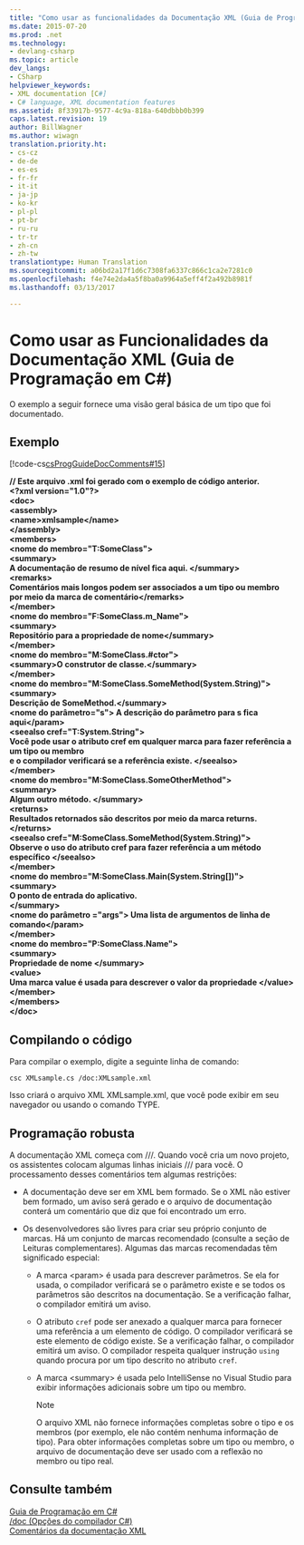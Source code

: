 ```yaml
---
title: "Como usar as funcionalidades da Documentação XML (Guia de Programação em C#) | Microsoft Docs"
ms.date: 2015-07-20
ms.prod: .net
ms.technology:
- devlang-csharp
ms.topic: article
dev_langs:
- CSharp
helpviewer_keywords:
- XML documentation [C#]
- C# language, XML documentation features
ms.assetid: 8f33917b-9577-4c9a-818a-640dbbb0b399
caps.latest.revision: 19
author: BillWagner
ms.author: wiwagn
translation.priority.ht:
- cs-cz
- de-de
- es-es
- fr-fr
- it-it
- ja-jp
- ko-kr
- pl-pl
- pt-br
- ru-ru
- tr-tr
- zh-cn
- zh-tw
translationtype: Human Translation
ms.sourcegitcommit: a06bd2a17f1d6c7308fa6337c866c1ca2e7281c0
ms.openlocfilehash: f4e74e2da4a5f8ba0a9964a5eff4f2a492b8981f
ms.lasthandoff: 03/13/2017

---
```

# <a name="how-to-use-the-xml-documentation-features-c-programming-guide"></a>Como usar as Funcionalidades da Documentação XML (Guia de Programação em C#)
O exemplo a seguir fornece uma visão geral básica de um tipo que foi documentado.  
  
## <a name="example"></a>Exemplo  
 [!code-cs[csProgGuideDocComments#15](../../../csharp/programming-guide/xmldoc/codesnippet/CSharp/how-to-use-the-xml-documentation-features_1.cs)]  
  
 **// Este arquivo .xml foi gerado com o exemplo de código anterior.**  
**\<?xml version="1.0"?>**  
**\<doc>**  
 **\<assembly>**  
 **\<name>xmlsample\</name>**  
 **\</assembly>**  
 **\<members>**  
 **\<nome do membro="T:SomeClass">**  
 **\<summary>**  
 **A documentação de resumo de nível fica aqui. \</summary>**  
 **\<remarks>**  
 **Comentários mais longos podem ser associados a um tipo ou membro**   
 **por meio da marca de comentário\</remarks>**  
 **\</member>**  
 **\<nome do membro="F:SomeClass.m_Name">**  
 **\<summary>**  
 **Repositório para a propriedade de nome\</summary>**  
 **\</member>**  
 **\<nome do membro="M:SomeClass.#ctor">**  
 **\<summary>O construtor de classe.\</summary>**   
 **\</member>**  
 **\<nome do membro="M:SomeClass.SomeMethod(System.String)">**  
 **\<summary>**  
 **Descrição de SomeMethod.\</summary>**  
 **\<nome do parâmetro="s"> A descrição do parâmetro para s fica aqui\</param>**  
 **\<seealso cref="T:System.String">**  
 **Você pode usar o atributo cref em qualquer marca para fazer referência a um tipo ou membro**   
 **e o compilador verificará se a referência existe. \</seealso>**  
 **\</member>**  
 **\<nome do membro="M:SomeClass.SomeOtherMethod">**  
 **\<summary>**  
 **Algum outro método. \</summary>**  
 **\<returns>**  
 **Resultados retornados são descritos por meio da marca returns. \</returns>**  
 **\<seealso cref="M:SomeClass.SomeMethod(System.String)">**  
 **Observe o uso do atributo cref para fazer referência a um método específico \</seealso>**  
 **\</member>**  
 **\<nome do membro="M:SomeClass.Main(System.String[])">**  
 **\<summary>**  
 **O ponto de entrada do aplicativo.**  
 **\</summary>**  
 **\<nome do parâmetro ="args"> Uma lista de argumentos de linha de comando\</param>**  
 **\</member>**  
 **\<nome do membro="P:SomeClass.Name">**  
 **\<summary>**  
 **Propriedade de nome \</summary>**  
 **\<value>**  
 **Uma marca value é usada para descrever o valor da propriedade \</value>**  
 **\</member>**  
 **\</members>**  
**\</doc>**   
## <a name="compiling-the-code"></a>Compilando o código  
 Para compilar o exemplo, digite a seguinte linha de comando:  
  
 `csc XMLsample.cs /doc:XMLsample.xml`  
  
 Isso criará o arquivo XML XMLsample.xml, que você pode exibir em seu navegador ou usando o comando TYPE.  
  
## <a name="robust-programming"></a>Programação robusta  
 A documentação XML começa com ///. Quando você cria um novo projeto, os assistentes colocam algumas linhas iniciais /// para você. O processamento desses comentários tem algumas restrições:  
  
-   A documentação deve ser em XML bem formado. Se o XML não estiver bem formado, um aviso será gerado e o arquivo de documentação conterá um comentário que diz que foi encontrado um erro.  
  
-   Os desenvolvedores são livres para criar seu próprio conjunto de marcas. Há um conjunto de marcas recomendado (consulte a seção de Leituras complementares). Algumas das marcas recomendadas têm significado especial:  
  
    -   A marca \<param> é usada para descrever parâmetros. Se ela for usada, o compilador verificará se o parâmetro existe e se todos os parâmetros são descritos na documentação. Se a verificação falhar, o compilador emitirá um aviso.  
  
    -   O atributo `cref` pode ser anexado a qualquer marca para fornecer uma referência a um elemento de código. O compilador verificará se este elemento de código existe. Se a verificação falhar, o compilador emitirá um aviso. O compilador respeita qualquer instrução `using` quando procura por um tipo descrito no atributo `cref`.  
  
    -   A marca \<summary> é usada pelo IntelliSense no Visual Studio para exibir informações adicionais sobre um tipo ou membro.  
  
        > [!NOTE]
        >  O arquivo XML não fornece informações completas sobre o tipo e os membros (por exemplo, ele não contém nenhuma informação de tipo). Para obter informações completas sobre um tipo ou membro, o arquivo de documentação deve ser usado com a reflexão no membro ou tipo real.  
  
## <a name="see-also"></a>Consulte também  
 [Guia de Programação em C#](../../../csharp/programming-guide/index.md)   
 [/doc (Opções do compilador C#)](../../../csharp/language-reference/compiler-options/doc-compiler-option.md)   
 [Comentários da documentação XML](../../../csharp/programming-guide/xmldoc/xml-documentation-comments.md)
